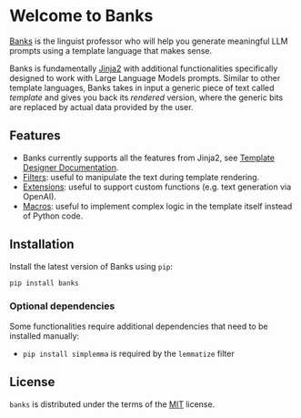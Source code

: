 # Welcome to Banks

[Banks](https://en.wikipedia.org/wiki/Arrival_(film)) is the linguist professor who will help you generate meaningful
LLM prompts using a template language that makes sense.

Banks is fundamentally [Jinja2](https://jinja.palletsprojects.com/en/3.1.x/intro/) with additional functionalities
specifically designed to work with Large Language Models prompts. Similar to other template languages, Banks takes
in input a generic piece of text called _template_ and gives you back its _rendered_ version, where the generic bits
are replaced by actual data provided by the user.

## Features

* Banks currently supports all the features from Jinja2, see [Template Designer Documentation](https://jinja.palletsprojects.com/en/3.1.x/templates/#jinja-filters.truncate).
* [Filters](filters.md): useful to manipulate the text during template rendering.
* [Extensions](extensions.md): useful to support custom functions (e.g. text generation via OpenAI).
* [Macros](macros.md): useful to implement complex logic in the template itself instead of Python code.

## Installation

Install the latest version of Banks using `pip`:

```sh
pip install banks
```

### Optional dependencies

Some functionalities require additional dependencies that need to be installed manually:

- `pip install simplemma` is required by the `lemmatize` filter

## License

`banks` is distributed under the terms of the [MIT](https://spdx.org/licenses/MIT.html) license.
